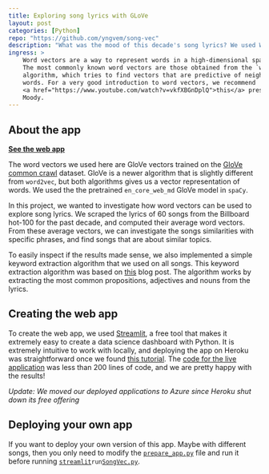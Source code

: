 ```yaml
---
title: Exploring song lyrics with GLoVe
layout: post
categories: [Python]
repo: "https://github.com/yngvem/song-vec"
description: "What was the mood of this decade's song lyrics? We used Word2Vec to answer this question!"
ingress: >
    Word vectors are a way to represent words in a high-dimensional space. 
    The most commonly known word vectors are those obtained from the `word2vec` 
    algorithm, which tries to find vectors that are predictive of neighbouring
    words. For a very good introduction to word vectors, we recommend 
    <a href="https://www.youtube.com/watch?v=vkfXBGnDplQ">this</a> presentation by Christopher
    Moody.
---
```

## About the app
**[See the web app](http://song-vec.azurewebsites.net/)**


The word vectors we used here are GloVe vectors trained on the 
[GloVe common crawl](https://nlp.stanford.edu/projects/glove/)
dataset. GloVe is a newer algorithm that is slightly different from `word2vec`,
but both algorithms gives us a vector representation of words. We used the the
pretrained `en_core_web_md` GloVe model in `spaCy`.

In this project, we wanted to investigate how word vectors can be used to 
explore song lyrics. We scraped the lyrics of 60 songs from the Billboard 
hot-100 for the past decade, and computed their average word vectors. From
these average vectors, we can investigate the songs similarities with specific
phrases, and find songs that are about similar topics.

To easily inspect if the results made sense, we also implemented a simple
keyword extraction algorithm that we used on all songs. This keyword extraction
algorithm was based on [this](https://medium.com/better-programming/extract-keywords-using-spacy-in-python-4a8415478fbf)
blog post. The algorithm works by extracting the most common propositions,
adjectives and nouns from the lyrics.

## Creating the web app
To create the web app, we used [Streamlit](https://streamlit.io), a free tool that makes it extremely easy to create a data science dashboard with Python. It is extremely intuitive to work with locally, and deploying the app on Heroku was straightforward once we found [this tutorial](https://github.com/Taxuspt/heroku_streamlit_nginx/). The [code for the live application](https://github.com/yngvem/song-vec/blob/master/SongVec.py) was less than 200 lines of code, and we are pretty happy with the results!

*Update: We moved our deployed applications to Azure since Heroku shut down its free offering*

## Deploying your own app
If you want to deploy your own version of this app. Maybe with different songs,
then you only need to modify the [`prepare_app.py`](https://github.com/yngvem/song-vec/blob/master/prepare_app.py) file and
run it before running [`streamlit`](https://streamlit.io)` run `[`SongVec.py`](https://github.com/yngvem/song-vec/blob/master/SongVec.py).